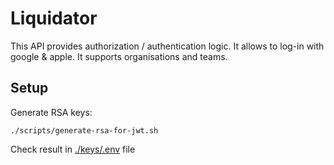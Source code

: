 # Liquidator

This API provides authorization / authentication logic. It allows to log-in with google & apple. It supports organisations and teams.

## Setup

Generate RSA keys:

```shell
./scripts/generate-rsa-for-jwt.sh
```

Check result in [./keys/.env](./keys/.env) file
